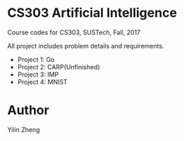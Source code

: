 # CS303 Artificial Intelligence
Course codes for CS303, SUSTech, Fall, 2017

All project includes problem details and requirements.

- Project 1: Go
- Project 2: CARP(Unfinished)
- Project 3: IMP
- Project 4: MNIST

# Author
Yilin Zheng